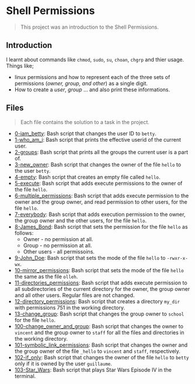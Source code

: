 # Shell Permissions

> This project was an introduction to the Shell Permissions.

## Introduction

I learnt about commands like `chmod`, `sudo`, `su`, `choan`, `chgrp` and thier usage.
Things like;
-  linux permissions and how to represent each of the three sets of permissions (_owner, group, and other_) as a single digit.
- How to create a _user_, _group_ ... and also print these informations.

## Files

> Each file contains the solution to a task in the project.

- [0-iam_betty](https://github.com/Ebube-Ochemba/alx-system_engineering-devops/blob/master/0x01-shell_permissions/0-iam_betty): Bash script that changes the user ID to `betty`.
- [1-who_am_i](https://github.com/Ebube-Ochemba/alx-system_engineering-devops/blob/master/0x01-shell_permissions/1-who_am_i): Bash script that prints the effective userid of the current user.
- [2-groups](https://github.com/Ebube-Ochemba/alx-system_engineering-devops/blob/master/0x01-shell_permissions/2-groups): Bash script that prints all the groups the current user is a part of.
- [3-new_owner](https://github.com/Ebube-Ochemba/alx-system_engineering-devops/blob/master/0x01-shell_permissions/3-new_owner): Bash script that changes the owner of the file `hello` to the user `betty`.
- [4-empty](https://github.com/Ebube-Ochemba/alx-system_engineering-devops/blob/master/0x01-shell_permissions/4-empty): Bash script that creates an empty file called `hello`.
- [5-execute](https://github.com/Ebube-Ochemba/alx-system_engineering-devops/blob/master/0x01-shell_permissions/5-execute): Bash script that adds execute permissions to the owner of the file `hello`.
- [6-multiple_permissions](https://github.com/Ebube-Ochemba/alx-system_engineering-devops/blob/master/0x01-shell_permissions/6-multiple_permissions): Bash script that adds execute permission to the owner and the group owner, and read permission to other users, for the file `hello`.
- [7-everybody](https://github.com/Ebube-Ochemba/alx-system_engineering-devops/blob/master/0x01-shell_permissions/7-everybody): Bash script that adds execution permission to the owner, the group owner and the other users, for the file `hello`.
- [8-James_Bond](https://github.com/Ebube-Ochemba/alx-system_engineering-devops/blob/master/0x01-shell_permissions/8-James_Bond): Bash script that sets the permission for the file `hello` as follows:
	- Owner - no permission at all.
	- Group - no permission at all.
	- Other users - all permissoins.
- [9-John_Doe](https://github.com/Ebube-Ochemba/alx-system_engineering-devops/blob/master/0x01-shell_permissions/9-John_Doe): Bash script that sets the mode of the file `hello` to `-rwxr-x-wx`.
- [10-mirror_permissions](https://github.com/Ebube-Ochemba/alx-system_engineering-devops/blob/master/0x01-shell_permissions/10-mirror_permissions): Bash script that sets the mode of the file `hello` the same as the file `olleh`.
- [11-directories_permissions](https://github.com/Ebube-Ochemba/alx-system_engineering-devops/blob/master/0x01-shell_permissions/11-directories_permissions): Bash script that adds execute permission to all subdirectories of the current directory for the owner, the group owner and all other users. Regular files are not changed.
- [12-directory_permissions](https://github.com/Ebube-Ochemba/alx-system_engineering-devops/blob/master/0x01-shell_permissions/12-directory_permissions): Bash script that creates a directory `my_dir` with permissions 751 in the working directory.
- [13-change_group](https://github.com/Ebube-Ochemba/alx-system_engineering-devops/blob/master/0x01-shell_permissions/13-change_group): Bash script that changes the group owner to `school` for the file `hello`.
- [100-change_owner_and_group](https://github.com/Ebube-Ochemba/alx-system_engineering-devops/blob/master/0x01-shell_permissions/100-change_owner_and_group): Bash script that changes the owner to `vincent` and the group owner to `staff` for all the files and directories in the working directory.
- [101-symbolic_link_permissions](https://github.com/Ebube-Ochemba/alx-system_engineering-devops/blob/master/0x01-shell_permissions/101-symbolic_link_permissions):  Bash script that changes the owner and the group owner of the file `_hello` to `vincent` and `staff`, respectively.
- [102-if_only](https://github.com/Ebube-Ochemba/alx-system_engineering-devops/blob/master/0x01-shell_permissions/102-if_only):  Bash script that changes the owner of the file `hello` to `betty` only if it is owned by the user `guillaume`.
- [103-Star_Wars](https://github.com/Ebube-Ochemba/alx-system_engineering-devops/blob/master/0x01-shell_permissions/103-Star_Wars): Bash script that plays Star Wars Episode IV in the terminal.
